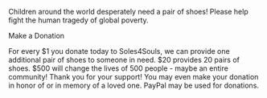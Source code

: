 Children around the world desperately need a pair of shoes! Please help fight the human tragedy of global poverty.

Make a Donation

For every $1 you donate today to Soles4Souls, we can provide one additional pair of shoes to someone in need. $20 provides 20 pairs of shoes. $500 will change the lives of 500 people - maybe an entire community! Thank you for your support! You may even make your donation in honor of or in memory of a loved one. PayPal may be used for donations.
